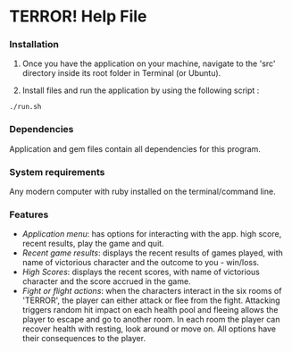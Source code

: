 # TERROR! Help File

### Installation

1. Once you have the application on your machine, navigate to the 'src' directory inside its root folder in Terminal (or Ubuntu). 

2. Install files and run the application by using the following script :

```./run.sh ```

### Dependencies

Application and gem files contain all dependencies for this program.

### System requirements

Any modern computer with ruby installed on the terminal/command line.

### Features

- *Application menu*: has options for interacting with the app. high score, recent results, play the game and quit.
- *Recent game results*: displays the recent results of games played, with name of victorious character and the outcome to you - win/loss.
- *High Scores*: displays the recent scores, with name of victorious character and the score accrued in the game.
- *Fight or flight actions*: when the characters interact in the six rooms of 'TERROR', the player can either attack or flee from the fight. Attacking triggers random hit impact on each health pool and fleeing allows the player to escape and go to another room. In each room the player can recover health with resting, look around or move on. All options have their consequences to the player.
